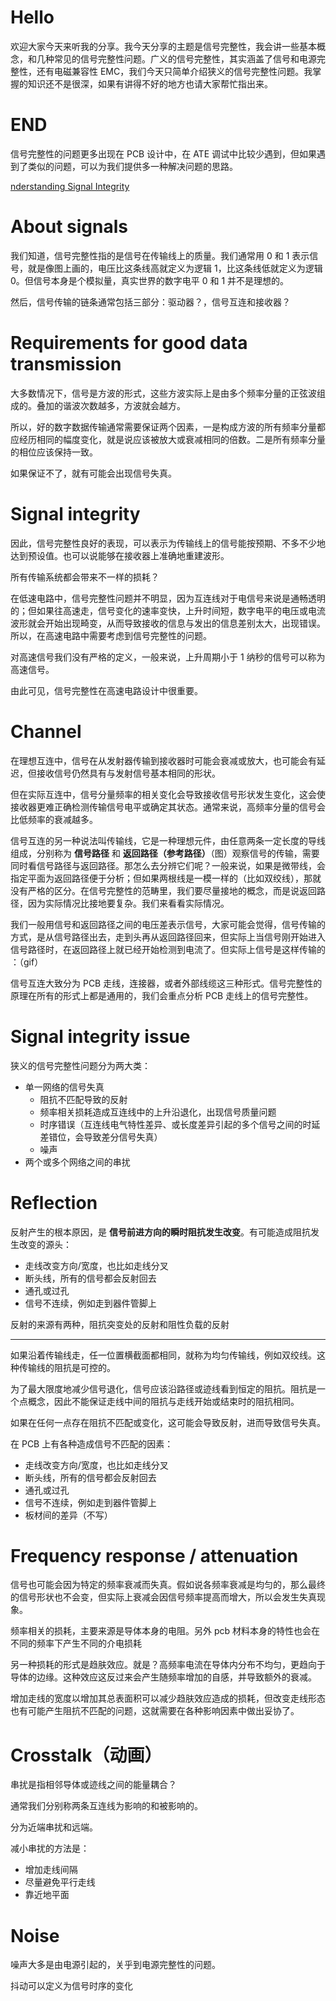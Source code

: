 # Hello

欢迎大家今天来听我的分享。我今天分享的主题是信号完整性，我会讲一些基本概念，和几种常见的信号完整性问题。广义的信号完整性，其实涵盖了信号和电源完整性，还有电磁兼容性 EMC，我们今天只简单介绍狭义的信号完整性问题。我掌握的知识还不是很深，如果有讲得不好的地方也请大家帮忙指出来。

# END

信号完整性的问题更多出现在 PCB 设计中，在 ATE 调试中比较少遇到，但如果遇到了类似的问题，可以为我们提供多一种解决问题的思路。

[nderstanding Signal Integrity](https://www.youtube.com/watch?v=anX8QZMhVjI&list=PLxaBD9eBZcGTZaMZ-3HN5zXFQ06FDOjzJ&index=10&t=1s)

# About signals

我们知道，信号完整性指的是信号在传输线上的质量。我们通常用 0 和 1 表示信号，就是像图上画的，电压比这条线高就定义为逻辑 1，比这条线低就定义为逻辑 0。但信号本身是个模拟量，真实世界的数字电平 0 和 1 并不是理想的。

然后，信号传输的链条通常包括三部分：驱动器？，信号互连和接收器？

# Requirements for good data transmission

大多数情况下，信号是方波的形式，这些方波实际上是由多个频率分量的正弦波组成的。叠加的谐波次数越多，方波就会越方。

所以，好的数字数据传输通常需要保证两个因素，一是构成方波的所有频率分量都应经历相同的幅度变化，就是说应该被放大或衰减相同的倍数。二是所有频率分量的相位应该保持一致。

如果保证不了，就有可能会出现信号失真。

# Signal integrity

因此，信号完整性良好的表现，可以表示为传输线上的信号能按预期、不多不少地达到预设值。也可以说能够在接收器上准确地重建波形。

所有传输系统都会带来不一样的损耗？

在低速电路中，信号完整性问题并不明显，因为互连线对于电信号来说是通畅透明的；但如果往高速走，信号变化的速率变快，上升时间短，数字电平的电压或电流波形就会开始出现畸变，从而导致接收的信息与发出的信息差别太大，出现错误。所以，在高速电路中需要考虑到信号完整性的问题。

对高速信号我们没有严格的定义，一般来说，上升周期小于 1 纳秒的信号可以称为高速信号。

由此可见，信号完整性在高速电路设计中很重要。

# Channel

在理想互连中，信号在从发射器传输到接收器时可能会衰减或放大，也可能会有延迟，但接收信号仍然具有与发射信号基本相同的形状。

但在实际互连中，信号分量频率的相关变化会导致接收信号形状发生变化，这会使接收器更难正确检测传输信号电平或确定其状态。通常来说，高频率分量的信号会比低频率的衰减越多。

信号互连的另一种说法叫传输线，它是一种理想元件，由任意两条一定长度的导线组成，分别称为 **信号路径** 和 **返回路径（参考路径）**（图）观察信号的传输，需要同时看信号路径与返回路径。那怎么去分辨它们呢？一般来说，如果是微带线，会指定平面为返回路径便于分析；但如果两根线是一模一样的（比如双绞线），那就没有严格的区分。在信号完整性的范畴里，我们要尽量接地的概念，而是说返回路径，因为实际情况比接地要复杂。我们来看看实际情况。

我们一般用信号和返回路径之间的电压差表示信号，大家可能会觉得，信号传输的方式，是从信号路径出去，走到头再从返回路径回来，但实际上当信号刚开始进入信号路径时，在返回路径上就已经开始检测到电流了。但实际上信号是这样传输的 ：（gif）

信号互连大致分为 PCB 走线，连接器，或者外部线缆这三种形式。信号完整性的原理在所有的形式上都是通用的，我们会重点分析 PCB 走线上的信号完整性。

# Signal integrity issue

狭义的信号完整性问题分为两大类：

- 单一网络的信号失真
  - 阻抗不匹配导致的反射
  - 频率相关损耗造成互连线中的上升沿退化，出现信号质量问题
  - 时序错误（互连线电气特性差异、或长度差异引起的多个信号之间的时延差错位，会导致差分信号失真）
  - 噪声
- 两个或多个网络之间的串扰

# Reflection

反射产生的根本原因，是 **信号前进方向的瞬时阻抗发生改变**。有可能造成阻抗发生改变的源头：

- 走线改变方向/宽度，也比如走线分叉
- 断头线，所有的信号都会反射回去
- 通孔或过孔
- 信号不连续，例如走到器件管脚上

反射的来源有两种，阻抗突变处的反射和阻性负载的反射

---

如果沿着传输线走，任一位置横截面都相同，就称为均匀传输线，例如双绞线。这种传输线的阻抗是可控的。

为了最大限度地减少信号退化，信号应该沿路径或迹线看到恒定的阻抗。阻抗是一个点概念，因此不能保证走线中间的阻抗与走线开始或结束时的阻抗相同。

如果在任何一点存在阻抗不匹配或变化，这可能会导致反射，进而导致信号失真。

在 PCB 上有各种造成信号不匹配的因素：

- 走线改变方向/宽度，也比如走线分叉
- 断头线，所有的信号都会反射回去
- 通孔或过孔
- 信号不连续，例如走到器件管脚上
- 板材间的差异（不写）

# Frequency response / attenuation

信号也可能会因为特定的频率衰减而失真。假如说各频率衰减是均匀的，那么最终的信号形状也不会变，但实际上衰减会因信号频率提高而增大，所以会发生失真现象。

频率相关的损耗，主要来源是导体本身的电阻。另外 pcb 材料本身的特性也会在不同的频率下产生不同的介电损耗

另一种损耗的形式是趋肤效应。就是？高频率电流在导体内分布不均匀，更趋向于导体的边缘。这种效应这反过来会产生随频率增加的自感，并导致额外的衰减。

增加走线的宽度以增加其总表面积可以减少趋肤效应造成的损耗，但改变走线形态也有可能产生阻抗不匹配的问题，这就需要在各种影响因素中做出妥协了。

# Crosstalk（动画）

串扰是指相邻导体或迹线之间的能量耦合？

通常我们分别称两条互连线为影响的和被影响的。

分为近端串扰和远端。

减小串扰的方法是：

- 增加走线间隔
- 尽量避免平行走线
- 靠近地平面

# Noise

噪声大多是由电源引起的，关乎到电源完整性的问题。

抖动可以定义为信号时序的变化
